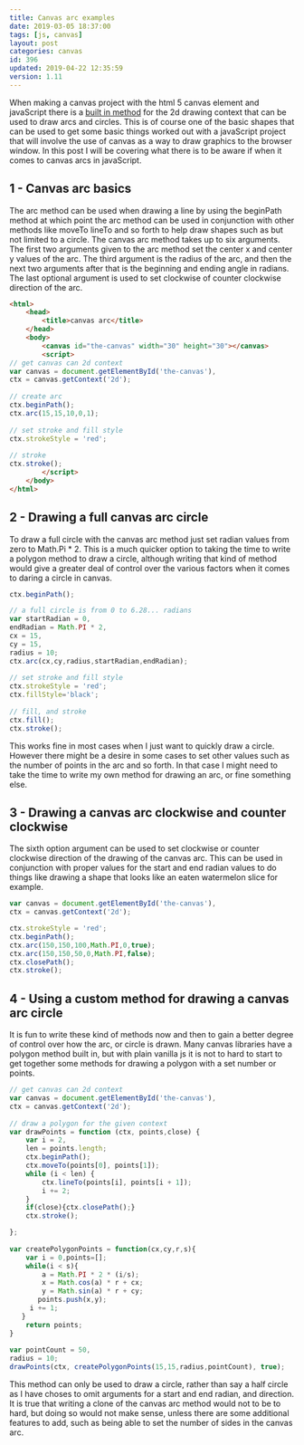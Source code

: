 ```yaml
---
title: Canvas arc examples
date: 2019-03-05 18:37:00
tags: [js, canvas]
layout: post
categories: canvas
id: 396
updated: 2019-04-22 12:35:59
version: 1.11
---
```


When making a canvas project with the html 5 canvas element and javaScript there is a [built in method](https://developer.mozilla.org/en-US/docs/Web/API/CanvasRenderingContext2D/arc) for the 2d drawing context that can be used to draw arcs and circles. This is of course one of the basic shapes that can be used to get some basic things worked out with a javaScript project that will involve the use of canvas as a way to draw graphics to the browser window. In this post I will be covering what there is to be aware if when it comes to canvas arcs in javaScript.

<!-- more -->

## 1 - Canvas arc basics

The arc method can be used when drawing a line by using the beginPath method at which point the arc method can be used in conjunction with other methods like moveTo lineTo and so forth to help draw shapes such as but not limited to a circle. The canvas arc method takes up to six arguments. The first two arguments given to the arc method set the center x and center y values of the arc. The third argument is the radius of the arc, and then the next two arguments after that is the beginning and ending angle in radians. The last optional argument is used to set clockwise of counter clockwise direction of the arc.

```html
<html>
    <head>
        <title>canvas arc</title>
    </head>
    <body>
        <canvas id="the-canvas" width="30" height="30"></canvas>
        <script>
// get canvas can 2d context
var canvas = document.getElementById('the-canvas'),
ctx = canvas.getContext('2d');
 
// create arc
ctx.beginPath();
ctx.arc(15,15,10,0,1);
 
// set stroke and fill style
ctx.strokeStyle = 'red';
 
// stroke
ctx.stroke();
        </script>
    </body>
</html>
```

## 2 - Drawing a full canvas arc circle

To draw a full circle with the canvas arc method just set radian values from zero to Math.Pi * 2. This is a much quicker option to taking the time to write a polygon method to draw a circle, although writing that kind of method would give a greater deal of control over the various factors when it comes to daring a circle in canvas.

```js
ctx.beginPath();

// a full circle is from 0 to 6.28... radians
var startRadian = 0,
endRadian = Math.PI * 2,
cx = 15,
cy = 15,
radius = 10;
ctx.arc(cx,cy,radius,startRadian,endRadian);
 
// set stroke and fill style
ctx.strokeStyle = 'red';
ctx.fillStyle='black';
 
// fill, and stroke
ctx.fill();
ctx.stroke();
```

This works fine in most cases when I just want to quickly draw a circle. However there might be a desire in some cases to set other values such as the number of points in the arc and so forth. In that case I might need to take the time to write my own method for drawing an arc, or fine something else.

## 3 - Drawing a canvas arc clockwise and counter clockwise

The sixth option argument can be used to set clockwise or counter clockwise direction of the drawing of the canvas arc. This can be used in conjunction with proper values for the start and end radian values to do things like drawing a shape that looks like an eaten watermelon slice for example.

```js
var canvas = document.getElementById('the-canvas'),
ctx = canvas.getContext('2d');

ctx.strokeStyle = 'red';
ctx.beginPath();
ctx.arc(150,150,100,Math.PI,0,true);
ctx.arc(150,150,50,0,Math.PI,false);
ctx.closePath();
ctx.stroke();
```

## 4 - Using a custom method for drawing a canvas arc circle

It is fun to write these kind of methods now and then to gain a better degree of control over how the arc, or circle is drawn. Many canvas libraries have a polygon method built in, but with plain vanilla js it is not to hard to start to get together some methods for drawing a polygon with a set number or points.

```js
// get canvas can 2d context
var canvas = document.getElementById('the-canvas'),
ctx = canvas.getContext('2d');
 
// draw a polygon for the given context
var drawPoints = function (ctx, points,close) {
    var i = 2,
    len = points.length;
    ctx.beginPath();
    ctx.moveTo(points[0], points[1]);
    while (i < len) {
        ctx.lineTo(points[i], points[i + 1]);
        i += 2;
    }
    if(close){ctx.closePath();}
    ctx.stroke();

};
 
var createPolygonPoints = function(cx,cy,r,s){
    var i = 0,points=[];
    while(i < s){
        a = Math.PI * 2 * (i/s);
        x = Math.cos(a) * r + cx;
        y = Math.sin(a) * r + cy;
       points.push(x,y);
     i += 1;
   }
    return points;
}
 
var pointCount = 50,
radius = 10;
drawPoints(ctx, createPolygonPoints(15,15,radius,pointCount), true);
```

This method can only be used to draw a circle, rather than say a half circle as I have choses to omit arguments for a start and end radian, and direction. It is true that writing a clone of the canvas arc method would not to be to hard, but doing so would not make sense, unless there are some additional features to add, such as being able to set the number of sides in the canvas arc.